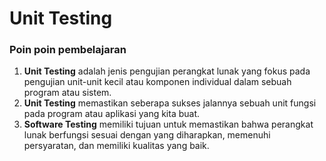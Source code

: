 # Unit Testing

### Poin poin pembelajaran

1. **Unit Testing** adalah jenis pengujian perangkat lunak yang fokus pada pengujian unit-unit kecil atau komponen individual dalam sebuah program atau sistem.
2. **Unit Testing** memastikan seberapa sukses jalannya sebuah unit fungsi pada program atau aplikasi yang kita buat.
3. **Software Testing** memiliki tujuan untuk memastikan bahwa perangkat lunak berfungsi sesuai dengan yang diharapkan, memenuhi persyaratan, dan memiliki kualitas yang baik. 
